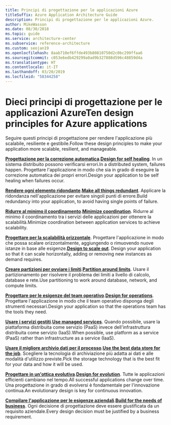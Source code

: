 ```yaml
---
title: Principi di progettazione per le applicazioni Azure
titleSuffix: Azure Application Architecture Guide
description: Principi di progettazione per le applicazioni Azure.
author: MikeWasson
ms.date: 08/30/2018
ms.topic: guide
ms.service: architecture-center
ms.subservice: reference-architecture
ms.custom: seojan19
ms.openlocfilehash: 8aab710ef6ffde493b80810750d2c0bc299ffaa6
ms.sourcegitcommit: c053e6edb429299a0ad9b327888d596c48859d4a
ms.translationtype: HT
ms.contentlocale: it-IT
ms.lasthandoff: 03/20/2019
ms.locfileid: "58344258"
---
```

# <a name="ten-design-principles-for-azure-applications"></a><span data-ttu-id="8d92d-103">Dieci principi di progettazione per le applicazioni Azure</span><span class="sxs-lookup"><span data-stu-id="8d92d-103">Ten design principles for Azure applications</span></span>

<span data-ttu-id="8d92d-104">Seguire questi principi di progettazione per rendere l'applicazione più scalabile, resiliente e gestibile.</span><span class="sxs-lookup"><span data-stu-id="8d92d-104">Follow these design principles to make your application more scalable, resilient, and manageable.</span></span>

<span data-ttu-id="8d92d-105">**[Progettazione per la correzione automatica](self-healing.md)**.</span><span class="sxs-lookup"><span data-stu-id="8d92d-105">**[Design for self healing](self-healing.md)**.</span></span> <span data-ttu-id="8d92d-106">In un sistema distribuito possono verificarsi errori.</span><span class="sxs-lookup"><span data-stu-id="8d92d-106">In a distributed system, failures happen.</span></span> <span data-ttu-id="8d92d-107">Progettare l'applicazione in modo che sia in grado di eseguire la correzione automatica dei propri errori.</span><span class="sxs-lookup"><span data-stu-id="8d92d-107">Design your application to be self healing when failures occur.</span></span>

<span data-ttu-id="8d92d-108">**[Rendere ogni elemento ridondante](redundancy.md)**.</span><span class="sxs-lookup"><span data-stu-id="8d92d-108">**[Make all things redundant](redundancy.md)**.</span></span> <span data-ttu-id="8d92d-109">Applicare la ridondanza nell'applicazione per evitare singoli punti di errore.</span><span class="sxs-lookup"><span data-stu-id="8d92d-109">Build redundancy into your application, to avoid having single points of failure.</span></span>

<span data-ttu-id="8d92d-110">**[Ridurre al minimo il coordinamento](minimize-coordination.md)**.</span><span class="sxs-lookup"><span data-stu-id="8d92d-110">**[Minimize coordination](minimize-coordination.md)**.</span></span> <span data-ttu-id="8d92d-111">Ridurre al minimo il coordinamento tra i servizi delle applicazioni per ottenere la scalabilità.</span><span class="sxs-lookup"><span data-stu-id="8d92d-111">Minimize coordination between application services to achieve scalability.</span></span>

<span data-ttu-id="8d92d-112">**[Progettare per la scalabilità orizzontale](scale-out.md)**. Progettare l'applicazione in modo che possa scalare orizzontalmente, aggiungendo o rimuovendo nuove istanze in base alle esigenze.</span><span class="sxs-lookup"><span data-stu-id="8d92d-112">**[Design to scale out](scale-out.md)**. Design your application so that it can scale horizontally, adding or removing new instances as demand requires.</span></span>

<span data-ttu-id="8d92d-113">**[Creare partizioni per ovviare i limiti](partition.md)**.</span><span class="sxs-lookup"><span data-stu-id="8d92d-113">**[Partition around limits](partition.md)**.</span></span> <span data-ttu-id="8d92d-114">Usare il partizionamento per risolvere il problema dei limiti a livello di calcolo, database e rete.</span><span class="sxs-lookup"><span data-stu-id="8d92d-114">Use partitioning to work around database, network, and compute limits.</span></span>

<span data-ttu-id="8d92d-115">**[Progettare per le esigenze del team operativo](design-for-operations.md)**.</span><span class="sxs-lookup"><span data-stu-id="8d92d-115">**[Design for operations](design-for-operations.md)**.</span></span> <span data-ttu-id="8d92d-116">Progettare l'applicazione in modo che il team operativo disponga degli strumenti necessari.</span><span class="sxs-lookup"><span data-stu-id="8d92d-116">Design your application so that the operations team has the tools they need.</span></span>

<span data-ttu-id="8d92d-117">**[Usare i servizi gestiti](managed-services.md)**.</span><span class="sxs-lookup"><span data-stu-id="8d92d-117">**[Use managed services](managed-services.md)**.</span></span> <span data-ttu-id="8d92d-118">Quando possibile, usare la piattaforma distribuita come servizio (PaaS) invece dell'infrastruttura distribuita come servizio (IaaS).</span><span class="sxs-lookup"><span data-stu-id="8d92d-118">When possible, use platform as a service (PaaS) rather than infrastructure as a service (IaaS).</span></span>

<span data-ttu-id="8d92d-119">**[Usare il migliore archivio dati per il processo](use-the-best-data-store.md)**.</span><span class="sxs-lookup"><span data-stu-id="8d92d-119">**[Use the best data store for the job](use-the-best-data-store.md)**.</span></span> <span data-ttu-id="8d92d-120">Scegliere la tecnologia di archiviazione più adatta ai dati e alle modalità d'utilizzo previste.</span><span class="sxs-lookup"><span data-stu-id="8d92d-120">Pick the storage technology that is the best fit for your data and how it will be used.</span></span>

<span data-ttu-id="8d92d-121">**[Progettare in un'ottica evolutiva](design-for-evolution.md)**.</span><span class="sxs-lookup"><span data-stu-id="8d92d-121">**[Design for evolution](design-for-evolution.md)**.</span></span> <span data-ttu-id="8d92d-122">Tutte le applicazioni efficienti cambiano nel tempo.</span><span class="sxs-lookup"><span data-stu-id="8d92d-122">All successful applications change over time.</span></span> <span data-ttu-id="8d92d-123">Una progettazione in grado di evolversi è fondamentale per l'innovazione continua.</span><span class="sxs-lookup"><span data-stu-id="8d92d-123">An evolutionary design is key for continuous innovation.</span></span>

<span data-ttu-id="8d92d-124">**[Compilare l'applicazione per le esigenze aziendali](build-for-business.md)**.</span><span class="sxs-lookup"><span data-stu-id="8d92d-124">**[Build for the needs of business](build-for-business.md)**.</span></span> <span data-ttu-id="8d92d-125">Ogni decisione di progettazione deve essere giustificata da un requisito aziendale.</span><span class="sxs-lookup"><span data-stu-id="8d92d-125">Every design decision must be justified by a business requirement.</span></span>
